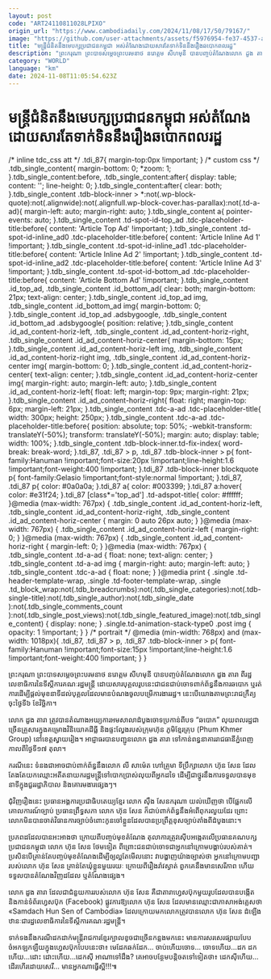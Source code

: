```yaml
---
layout: post
code: "ART24110811028LPIXO"
origin_url: "https://www.cambodiadaily.com/2024/11/08/17/50/79167/"
image: "https://github.com/user-attachments/assets/f5976954-fe37-4537-a025-3364d4f2f057"
title: "មន្ត្រី​ជំនិត​នឹង​មេ​បក្ស​ប្រជាជន​កម្ពុជា អស់​តំណែង​ដោយសារតែ​ទាក់ទិន​នឹង​រឿង​ឆបោក​ពលរដ្ឋ"
description: "ព្រះករុណា ព្រះបាទ​សម្តេច​ព្រះ​បរមនាថ នរោត្តម សីហមុនី បាន​បញ្ចប់​តំណែង​លោក ដួង តារា ពី​រដ្ឋលេខាធិការ​នៃ​ទីស្ដីការ​គណៈរដ្ឋមន្ត្រី ដោយសារ​បុគ្គល​រូប​នេះ​ជា​ជន​ជាប់ចោទ​ពាក់ព័ន្ធ​នឹង​ការ​ឆបោក ឬ​រត់ការ​ដើម្បី​ផ្ដល់​មុខនាទី​ដល់​បុគ្គល​ដែល​មាន​បំណង​ចូល​បម្រើ​ការងារ​រដ្ឋ។ នេះ​បើ​យោង​តាម​ព្រះរាជក្រឹត្យ​ចុះ​ថ្ងៃទី​៦ ខែ​វិច្ឆិកា។"
category: "WORLD"
language: "km"
date: 2024-11-08T11:05:54.623Z
---
```


# មន្ត្រី​ជំនិត​នឹង​មេ​បក្ស​ប្រជាជន​កម្ពុជា អស់​តំណែង​ដោយសារតែ​ទាក់ទិន​នឹង​រឿង​ឆបោក​ពលរដ្ឋ

/\* inline tdc\_css att \*/ .tdi\_87{ margin-top:0px !important; } /\* custom css \*/ .tdb\_single\_content{ margin-bottom: 0; \*zoom: 1; }.tdb\_single\_content:before, .tdb\_single\_content:after{ display: table; content: ''; line-height: 0; }.tdb\_single\_content:after{ clear: both; }.tdb\_single\_content .tdb-block-inner > \*:not(.wp-block-quote):not(.alignwide):not(.alignfull.wp-block-cover.has-parallax):not(.td-a-ad){ margin-left: auto; margin-right: auto; }.tdb\_single\_content a{ pointer-events: auto; }.tdb\_single\_content .td-spot-id-top\_ad .tdc-placeholder-title:before{ content: 'Article Top Ad' !important; }.tdb\_single\_content .td-spot-id-inline\_ad0 .tdc-placeholder-title:before{ content: 'Article Inline Ad 1' !important; }.tdb\_single\_content .td-spot-id-inline\_ad1 .tdc-placeholder-title:before{ content: 'Article Inline Ad 2' !important; }.tdb\_single\_content .td-spot-id-inline\_ad2 .tdc-placeholder-title:before{ content: 'Article Inline Ad 3' !important; }.tdb\_single\_content .td-spot-id-bottom\_ad .tdc-placeholder-title:before{ content: 'Article Bottom Ad' !important; }.tdb\_single\_content .id\_top\_ad, .tdb\_single\_content .id\_bottom\_ad{ clear: both; margin-bottom: 21px; text-align: center; }.tdb\_single\_content .id\_top\_ad img, .tdb\_single\_content .id\_bottom\_ad img{ margin-bottom: 0; }.tdb\_single\_content .id\_top\_ad .adsbygoogle, .tdb\_single\_content .id\_bottom\_ad .adsbygoogle{ position: relative; }.tdb\_single\_content .id\_ad\_content-horiz-left, .tdb\_single\_content .id\_ad\_content-horiz-right, .tdb\_single\_content .id\_ad\_content-horiz-center{ margin-bottom: 15px; }.tdb\_single\_content .id\_ad\_content-horiz-left img, .tdb\_single\_content .id\_ad\_content-horiz-right img, .tdb\_single\_content .id\_ad\_content-horiz-center img{ margin-bottom: 0; }.tdb\_single\_content .id\_ad\_content-horiz-center{ text-align: center; }.tdb\_single\_content .id\_ad\_content-horiz-center img{ margin-right: auto; margin-left: auto; }.tdb\_single\_content .id\_ad\_content-horiz-left{ float: left; margin-top: 9px; margin-right: 21px; }.tdb\_single\_content .id\_ad\_content-horiz-right{ float: right; margin-top: 6px; margin-left: 21px; }.tdb\_single\_content .tdc-a-ad .tdc-placeholder-title{ width: 300px; height: 250px; }.tdb\_single\_content .tdc-a-ad .tdc-placeholder-title:before{ position: absolute; top: 50%; -webkit-transform: translateY(-50%); transform: translateY(-50%); margin: auto; display: table; width: 100%; }.tdb\_single\_content .tdb-block-inner.td-fix-index{ word-break: break-word; }.tdi\_87, .tdi\_87 > p, .tdi\_87 .tdb-block-inner > p{ font-family:Hanuman !important;font-size:20px !important;line-height:1.6 !important;font-weight:400 !important; }.tdi\_87 .tdb-block-inner blockquote p{ font-family:Gelasio !important;font-style:normal !important; }.tdi\_87, .tdi\_87 p{ color: #0a0a0a; }.tdi\_87 a{ color: #003399; }.tdi\_87 a:hover{ color: #e31f24; }.tdi\_87 \[class\*='top\_ad'\] .td-adspot-title{ color: #ffffff; }@media (max-width: 767px) { .tdb\_single\_content .id\_ad\_content-horiz-left, .tdb\_single\_content .id\_ad\_content-horiz-right, .tdb\_single\_content .id\_ad\_content-horiz-center { margin: 0 auto 26px auto; } }@media (max-width: 767px) { .tdb\_single\_content .id\_ad\_content-horiz-left { margin-right: 0; } }@media (max-width: 767px) { .tdb\_single\_content .id\_ad\_content-horiz-right { margin-left: 0; } }@media (max-width: 767px) { .tdb\_single\_content .td-a-ad { float: none; text-align: center; } .tdb\_single\_content .td-a-ad img { margin-right: auto; margin-left: auto; } .tdb\_single\_content .tdc-a-ad { float: none; } }@media print { .single .td-header-template-wrap, .single .td-footer-template-wrap, .single .td\_block\_wrap:not(.tdb\_breadcrumbs):not(.tdb\_single\_categories):not(.tdb-single-title):not(.tdb\_single\_author):not(.tdb\_single\_date ):not(.tdb\_single\_comments\_count ):not(.tdb\_single\_post\_views):not(.tdb\_single\_featured\_image):not(.tdb\_single\_content) { display: none; } .single.td-animation-stack-type0 .post img { opacity: 1 !important; } } /\* portrait \*/ @media (min-width: 768px) and (max-width: 1018px){ .tdi\_87, .tdi\_87 > p, .tdi\_87 .tdb-block-inner > p{ font-family:Hanuman !important;font-size:15px !important;line-height:1.6 !important;font-weight:400 !important; } }

ព្រះករុណា ព្រះបាទ​សម្តេច​ព្រះ​បរមនាថ នរោត្តម សីហមុនី បាន​បញ្ចប់​តំណែង​លោក ដួង តារា ពី​រដ្ឋលេខាធិការ​នៃ​ទីស្ដីការ​គណៈរដ្ឋមន្ត្រី ដោយសារ​បុគ្គល​រូប​នេះ​ជា​ជន​ជាប់ចោទ​ពាក់ព័ន្ធ​នឹង​ការ​ឆបោក ឬ​រត់ការ​ដើម្បី​ផ្ដល់​មុខនាទី​ដល់​បុគ្គល​ដែល​មាន​បំណង​ចូល​បម្រើ​ការងារ​រដ្ឋ។ នេះ​បើ​យោង​តាម​ព្រះរាជក្រឹត្យ​ចុះ​ថ្ងៃទី​៦ ខែ​វិច្ឆិកា។

លោក ដួង តារា ត្រូវ​បាន​តំណាង​អយ្យការ​អម​សាលាដំបូង​ចោទប្រកាន់​ពី​បទ “ឆបោក” លុយ​ពលរដ្ឋ​ជាច្រើន​គ្រួសារ​ក្នុង​គម្រោង​វិនិយោគ​ដីធ្លី និង​ផ្ទះល្វែង​របស់​ក្រុមហ៊ុន ភូមិ​ខ្មែរ​គ្រុប (Phum Khmer Group) នៅ​ខេត្ត​ស្វាយរៀង។ អាជ្ញាធរ​បាន​បញ្ជូន​លោក ដួង តារា ទៅ​កាន់​ពន្ធនាគារ​រាជធានី​ភ្នំពេញ​កាលពី​ថ្ងៃទី​១៧ តុលា។

ករណី​នេះ ទំនង​ជា​អាច​ជាប់​ពាក់ព័ន្ធ​នឹង​លោក លី សាម៉េត ហៅ​គ្រូមា ទីប្រឹក្សា​លោក ហ៊ុន សែន ដែល​តែងតែ​យក​ឈ្មោះ​អតីត​នាយករដ្ឋមន្ត្រី​ទៅ​បោកប្រាស់​លុយ​ពី​អ្នកដទៃ ដើម្បី​ជា​ថ្នូរ​នឹង​ការ​ទទួល​បាន​មុខនាទី​ក្នុង​ជួរ​រដ្ឋាភិបាល និង​គោរមងារ​ផ្សេងៗ។

ជុំវិញ​រឿង​នេះ ប្រធាន​អង្គការ​ប្រជាធិបតេយ្យ​ខ្មែរ លោក ស៊ឹង សែនករុណា យល់​ឃើញ​ថា បើ​ផ្អែក​លើ​គោលការណ៍​ច្បាប់ ប្រធាន​ព្រឹទ្ធសភា លោក ហ៊ុន សែន ក៏​ជាប់​ពាក់ព័ន្ធ​នឹង​អំពើពុករលួយ​ដែរ ព្រោះ​លោក​មិន​បាន​ចាត់​វិធានការ​ច្បាប់​ចំពោះ​កូនចៅ​ខ្លួន​ដែល​បាន​ប្រព្រឹត្ត​ខុស​ច្បាប់​តាំងពី​ដំបូង​នោះ។

ប្រភព​ដដែល​បាន​អះអាង​ថា ក្រោយពី​បញ្ចប់​មុខតំណែង តុលាការ​ត្រូវ​ស៊ើបអង្កេត​លើ​ប្រធាន​គណបក្ស​ប្រជាជន​កម្ពុជា លោក ហ៊ុន សែន ថែម​ទៀត ពីព្រោះ​ជន​ជាប់ចោទ​ជា​អ្នក​នៅ​ក្រោម​បង្គាប់​របស់​គាត់។ ប្រសិនបើ​គ្រាន់តែ​បញ្ចប់​មុខតំណែង​ដើម្បី​ឲ្យ​ល្អ​តែ​មើល​នោះ វា​បង្ហាញ​យ៉ាង​ច្បាស់​ថា អ្នក​នៅ​ក្រោម​បញ្ជា​របស់​លោក ហ៊ុន សែន គ្រាន់តែ​ឃុំ​ខ្លួន​មួយ​រយៈ ក្រោយពី​រឿងរ៉ាវ​ស្ងាត់ ពួកគេ​នឹង​មាន​សេរីភាព ហើយ​ទទួល​បាន​តំណែង​វិញ​ដដែល ឬ​តំណែង​ផ្សេង។

លោក ដួង តារា ដែល​ជា​ជំនួយការ​របស់​លោក ហ៊ុន សែន គឺជា​តារា​ហ្វេសប៊ុក​មួយ​រូប​ដែល​បាន​បង្កើត និង​កាន់​ទំព័រ​ហ្វេសប៊ុក (Facebook) ផ្លូវការ​ឱ្យ​លោក ហ៊ុន សែន ដែល​មាន​ឈ្មោះ​ជា​ភាសា​អង់គ្លេស​ថា «Samdach Hun Sen of Cambodia» ដែល​ក្រោយ​មក​លោក​ត្រូវ​បាន​លោក ហ៊ុន សែន ដំឡើង​ឋានៈ​ជា​រដ្ឋលេខាធិការ​នៃ​ទីស្ដីការ​គណៈរដ្ឋមន្ត្រី។

ទាក់ទង​នឹង​ករណី​ដក​ដាក់​មន្ត្រី​រាជការ​ខ្មែរ​ក្បាល​ខូច​ជាច្រើន​កន្លង​មក​នេះ មាន​ការ​សរសេរ​ផ្សាយ​បែប​ចំអក​ឡកឡឺយ​ក្នុង​ហ្វេសប៊ុក​បែប​នេះ​ថា៖ មេដែក​ឆក់​ដែក… ចាប់​ហើយ​ចោទ… ចោទ​ហើយ…ដក ដក​ហើយ…ដោះ ដោះ​ហើយ…ដេក​ស៊ី អាណា​ទៅ​ដឹង? គេ​អាច​បន្ថែម​បន្តិច​តទៅ​ទៀត​ថា៖ ដេក​ស៊ី​ហើយ… ដើរហើរ​ដោយ​សេរី… មាន​អ្នក​ណា​ធ្វើ​ស្អី!!!៕